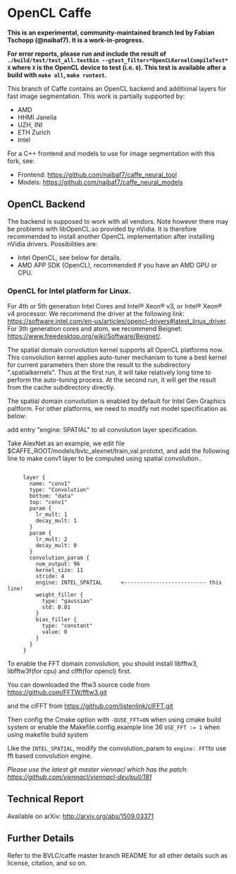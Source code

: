 # OpenCL Caffe

**This is an experimental, community-maintained branch led by Fabian Tschopp (@naibaf7). It is a work-in-progress.**

**For error reports, please run and include the result of `./build/test/test_all.testbin --gtest_filter=*OpenCLKernelCompileTest* X` where `X` is the OpenCL device to test (i.e. `0`). This test is available after a build with `make all`, `make runtest`.**

This branch of Caffe contains an OpenCL backend and additional layers for fast image segmentation.
This work is partially supported by:
- AMD
- HHMI Janelia
- UZH, INI
- ETH Zurich
- Intel

For a C++ frontend and models to use for image segmentation with this fork, see:
- Frontend: https://github.com/naibaf7/caffe_neural_tool
- Models: https://github.com/naibaf7/caffe_neural_models

## OpenCL Backend

The backend is supposed to work with all vendors. Note however there may be problems with libOpenCL.so provided by nVidia.
It is therefore recommended to install another OpenCL implementation after installing nVidia drivers. Possibilities are:
- Intel OpenCL, see below for details. 
- AMD APP SDK (OpenCL), recommended if you have an AMD GPU or CPU.

### OpenCL for Intel platform for Linux.

For 4th or 5th generation Intel Cores and Intel® Xeon® v3, or Intel® Xeon® v4 processor.
We recommend the driver at the following link: https://software.intel.com/en-us/articles/opencl-drivers#latest_linux_driver.
For 3th generation cores and atom, we recommend Beignet: https://www.freedesktop.org/wiki/Software/Beignet/.

The spatial domain convolution kernel supports all OpenCL platforms now. This convolution kernel
applies auto-tuner mechanism to tune a best kernel for current parameters then store the
result to the subdirectory ".spatialkernels". Thus at the first run, it will take relatively
long time to perform the auto-tuning process. At the second run, it will get the result from the
cache subdirectory directly.

The spatial domain convolution is enabled by default for Intel Gen Graphics paltform. For
other platforms, we need to modify net model specification as below:

add entry "engine: SPATIAL" to all convolution layer specification.

Take AlexNet as an example, we edit file $CAFFE_ROOT/models/bvlc_alexnet/train_val.prototxt, and add the following line to make conv1 layer to be computed using spatial convolution..

<pre><code>
     layer {
       name: "conv1"
       type: "Convolution"
       bottom: "data"
       top: "conv1"
       param {
         lr_mult: 1
         decay_mult: 1
       }
       param {
         lr_mult: 2
         decay_mult: 0
       }
       convolution_param {
         num_output: 96
         kernel_size: 11
         stride: 4
         engine: INTEL_SPATIAL 		<-------------------------- this line!
         weight_filler {
           type: "gaussian"
           std: 0.01
         }
         bias_filler {
           type: "constant"
           value: 0
         }
       }
     }
</code></pre>

To enable the FFT domain convolution, you should install libfftw3, libfftw3f(for cpu) and clfft(for opencl) first.

You can downloaded the fftw3 source code from https://github.com/FFTW/fftw3.git

and the clFFT from https://github.com/listenlink/clFFT.git

Then config the Cmake option with ```-DUSE_FFT=ON``` when using cmake build system or enable the Makefile.config.example line 36 ```USE_FFT := 1``` when using makefile build system

Like the ```INTEL_SPATIAL```, modify the convolution_param to ```engine: FFT```to use fft based convolution engine.

*Please use the latest git master viennacl which has the patch: https://github.com/viennacl/viennacl-dev/pull/181*

## Technical Report
Available on arXiv:
http://arxiv.org/abs/1509.03371

## Further Details

Refer to the BVLC/caffe master branch README for all other details such as license, citation, and so on.
